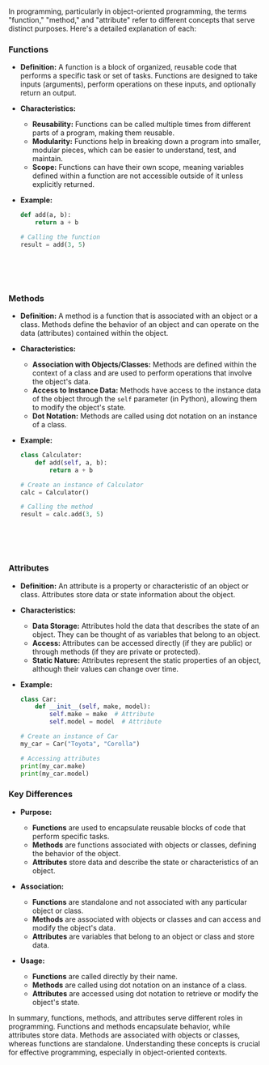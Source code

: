 
<br><br><br>

In programming, particularly in object-oriented programming, the terms "function," "method," and "attribute" refer to different concepts that serve distinct purposes. Here's a detailed explanation of each:

### Functions

- **Definition:** A function is a block of organized, reusable code that performs a specific task or set of tasks. Functions are designed to take inputs (arguments), perform operations on these inputs, and optionally return an output.

- **Characteristics:**
  - **Reusability:** Functions can be called multiple times from different parts of a program, making them reusable.
  - **Modularity:** Functions help in breaking down a program into smaller, modular pieces, which can be easier to understand, test, and maintain.
  - **Scope:** Functions can have their own scope, meaning variables defined within a function are not accessible outside of it unless explicitly returned.

- **Example:**

  ```python
  def add(a, b):
      return a + b

  # Calling the function
  result = add(3, 5)
  ```
<br><br><br>

### Methods

- **Definition:** A method is a function that is associated with an object or a class. Methods define the behavior of an object and can operate on the data (attributes) contained within the object.

- **Characteristics:**
  - **Association with Objects/Classes:** Methods are defined within the context of a class and are used to perform operations that involve the object's data.
  - **Access to Instance Data:** Methods have access to the instance data of the object through the `self` parameter (in Python), allowing them to modify the object's state.
  - **Dot Notation:** Methods are called using dot notation on an instance of a class.

- **Example:**

  ```python
  class Calculator:
      def add(self, a, b):
          return a + b

  # Create an instance of Calculator
  calc = Calculator()

  # Calling the method
  result = calc.add(3, 5)
  ```
  
<br><br><br>

### Attributes

- **Definition:** An attribute is a property or characteristic of an object or class. Attributes store data or state information about the object.

- **Characteristics:**
  - **Data Storage:** Attributes hold the data that describes the state of an object. They can be thought of as variables that belong to an object.
  - **Access:** Attributes can be accessed directly (if they are public) or through methods (if they are private or protected).
  - **Static Nature:** Attributes represent the static properties of an object, although their values can change over time.

- **Example:**

  ```python
  class Car:
      def __init__(self, make, model):
          self.make = make  # Attribute
          self.model = model  # Attribute

  # Create an instance of Car
  my_car = Car("Toyota", "Corolla")

  # Accessing attributes
  print(my_car.make)
  print(my_car.model)
  ```

### Key Differences

- **Purpose:**
  - **Functions** are used to encapsulate reusable blocks of code that perform specific tasks.
  - **Methods** are functions associated with objects or classes, defining the behavior of the object.
  - **Attributes** store data and describe the state or characteristics of an object.

- **Association:**
  - **Functions** are standalone and not associated with any particular object or class.
  - **Methods** are associated with objects or classes and can access and modify the object's data.
  - **Attributes** are variables that belong to an object or class and store data.

- **Usage:**
  - **Functions** are called directly by their name.
  - **Methods** are called using dot notation on an instance of a class.
  - **Attributes** are accessed using dot notation to retrieve or modify the object's state.

In summary, functions, methods, and attributes serve different roles in programming. Functions and methods encapsulate behavior, while attributes store data. Methods are associated with objects or classes, whereas functions are standalone. Understanding these concepts is crucial for effective programming, especially in object-oriented contexts.